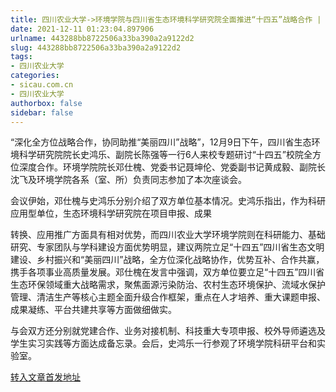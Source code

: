 ```yaml
---
title: 四川农业大学->环境学院与四川省生态环境科学研究院全面推进“十四五”战略合作 | sicau.com.cn
date: 2021-12-11 01:23:04.897906
urlname: 443288bb8722506a33ba390a2a9122d2
slug: 443288bb8722506a33ba390a2a9122d2
tags: 
- 四川农业大学
categories:
- sicau.com.cn
- 四川农业大学
authorbox: false
sidebar: false
---
```

“深化全方位战略合作，协同助推“美丽四川”战略”，12月9日下午，四川省生态环境科学研究院院长史鸿乐、副院长陈强等一行6人来校专题研讨“十四五”校院全方位深度合作。环境学院院长邓仕槐、党委书记聂坤伦、党委副书记黄成毅、副院长沈飞及环境学院各系（室、所）负责同志参加了本次座谈会。

会议伊始，邓仕槐与史鸿乐分别介绍了双方单位基本情况。史鸿乐指出，作为科研应用型单位，生态环境科学研究院在项目申报、成果
<!--more-->
转换、应用推广方面具有相对优势，而四川农业大学环境学院则在科研能力、基础研究、专家团队与学科建设方面优势明显，建议两院立足“十四五”四川省生态文明建设、乡村振兴和“美丽四川”战略，全方位深化战略协作，优势互补、合作共赢，携手各项事业高质量发展。邓仕槐在发言中强调，双方单位要立足“十四五”四川省生态环保领域重大战略需求，聚焦面源污染防治、农村生态环境保护、流域水保护管理、清洁生产等核心主题全面升级合作框架，重点在人才培养、重大课题申报、成果凝练、平台共建共享等方面做细做实。

与会双方还分别就党建合作、业务对接机制、科技重大专项申报、校外导师遴选及学生实习实践等方面达成备忘录。会后，史鸿乐一行参观了环境学院科研平台和实验室。



[转入文章首发地址](https://news.sicau.edu.cn/info/1078/65973.htm)